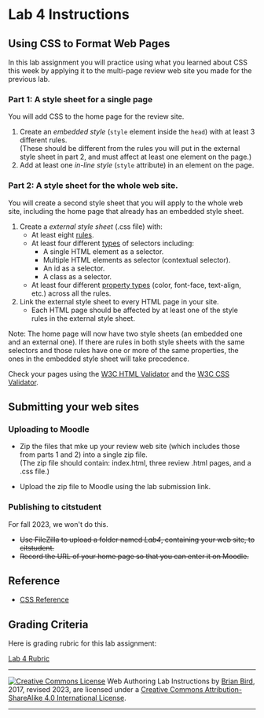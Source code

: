 # Lab 4 Instructions

## Using CSS to Format Web Pages

In this lab assignment you will practice using what you learned about CSS this week by applying it to the multi-page review web site you made for the previous lab.

### Part 1: A style sheet for a single page

You will add CSS to the home page for the review site.

1. Create an *embedded style* (`style` element inside the `head`) with at least 3 different rules.  
  (These should be different from the rules you will put in the external style sheet in part 2, and must affect at least one element on the page.)
2. Add at least one *in-line style* (`style` attribute) in an element on the page.

### Part 2: A style sheet for the whole web site.

You will create a second style sheet that you will apply to the whole web site, including the home page that already has an embedded style sheet.

1. Create a *external style sheet* (.css file) with:
   - At least eight <u>rules</u>.
   - At least four different <u>types</u> of selectors including:
     - A single HTML element as a selector.
     - Multiple HTML elements as selector (contextual selector).
     - An id as a selector.
     - A class as a selector.
   - At least four different <u>property types</u> (color, font-face, text-align, etc.) across all the rules.
2. Link the external style sheet to every HTML page in your site.
   - Each HTML page should be affected by at least one of the style rules in the external style sheet.

Note: The home page will now have two style sheets (an embedded one and an external one). If there are rules in both style sheets with the same selectors and those rules have one or more of the same properties, the ones in the embedded style sheet will take precedence.

Check your pages using the [W3C HTML Validator](https://validator.w3.org)  and the [W3C CSS Validator](http://jigsaw.w3.org/css-validator/).



## Submitting your web sites

### Uploading to Moodle

- Zip the files that mke up your review web site (which includes those from parts 1 and 2) into a single zip file.  
  (The zip file should contain: index.html, three review .html pages, and a .css file.)

- Upload the zip file to Moodle using the lab submission link.

### Publishing to citstudent

For fall 2023, we won't do this.

- ~~Use FileZilla to upload a folder named *Lab4*, containing your web site, to citstudent.~~
- ~~Record the URL of your home page so that you can enter it on Moodle.~~

## Reference

* [CSS Reference](https://developer.mozilla.org/en-US/docs/Web/CSS/Reference)

  

## Grading Criteria

Here is grading rubric for this lab assignment:

[Lab 4 Rubric](Lab4Rubric-CIS195.htm)



------

[![Creative Commons License](https://i.creativecommons.org/l/by-sa/4.0/88x31.png)](http://creativecommons.org/licenses/by-sa/4.0/) Web Authoring Lab Instructions by [Brian Bird](https://profbird.dev), 2017, revised <time>2023</time>, are licensed under a [Creative Commons Attribution-ShareAlike 4.0 International License](http://creativecommons.org/licenses/by-sa/4.0/). 

------------



